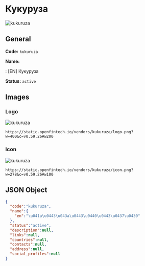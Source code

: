 
# Кукуруза 
![kukuruza](https://static.openfintech.io/vendors/kukuruza/logo.png?w=400&c=v0.59.26#w200)  

## General 
 
**Code:** `kukuruza` 
 
**Name:** 
 
:	[EN] Кукуруза 
 
**Status:** `active` 
 

## Images 

### Logo 
 
![kukuruza](https://static.openfintech.io/vendors/kukuruza/logo.png?w=400&c=v0.59.26#w200)  

```
https://static.openfintech.io/vendors/kukuruza/logo.png?w=400&c=v0.59.26#w200
```  

### Icon 
 
![kukuruza](https://static.openfintech.io/vendors/kukuruza/icon.png?w=278&c=v0.59.26#w100)  

```
https://static.openfintech.io/vendors/kukuruza/icon.png?w=278&c=v0.59.26#w100
```  

## JSON Object 

```json
{
  "code":"kukuruza",
  "name":{
    "en":"\u041a\u0443\u043a\u0443\u0440\u0443\u0437\u0430"
  },
  "status":"active",
  "description":null,
  "links":null,
  "countries":null,
  "contacts":null,
  "address":null,
  "social_profiles":null
}
```  
